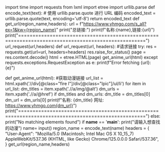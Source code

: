 import time
import requests
from lxml import etree
import urllib.parse
def encode_text(text):
    # 使用 urllib.parse.quote 进行 URL 编码
    encoded_text = urllib.parse.quote(text, encoding='utf-8')
    return encoded_text
def get_url(region_name,headers):
    url = f"https://www.yhmgo.com/s_all?ex=1&kw={region_name}"
    print("总链接:")
    print(f"名称:{name},链接:{url}")
    print("==================================================================================================")
    url_request(url,headers)
def url_request(url, headers):
    #请求链接
    try:
        res = requests.get(url=url, headers=headers)
        res.raise_for_status()
        page = res.content.decode()
        html = etree.HTML(page)
        get_anime_url(html)
    except requests.exceptions.RequestException as e:
        print(f"Error fetching {url}: {e}")


def get_anime_url(html):
    #获取动漫链接
    url_list = html.xpath('//div[@class="fire l"]/div[@class="lpic"]/ul/li')
    for item in url_list:
        dm_titles = item.xpath('.//a/img/@alt')
        dm_urls = item.xpath('.//a/@href')
        if dm_titles and dm_urls:
            dm_title = dm_titles[0]
            dm_url = dm_urls[0]
            print(f"名称: {dm_title} 网址: https://www.yhmgo.com{dm_url}")
            print("==================================================================================================")
        else:
            print("No matching elements found")
if __name__ == '__main__':
    print("请输入想查找的动漫")
    name= input()
    region_name = encode_text(name)
    headers = {
        "User-Agent": "Mozilla/5.0 (Macintosh; Intel Mac OS X 10_15_7) AppleWebKit/537.36 (KHTML, like Gecko) Chrome/125.0.0.0 Safari/537.36",
    }
    get_url(region_name,headers)



